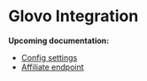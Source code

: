 # Glovo Integration

**Upcoming documentation:**

 - [Config settings](https://github.com/vtex-apps/glovo-integration/pull/1)
 - [Affiliate endpoint](https://github.com/vtex-apps/glovo-integration/pull/2)